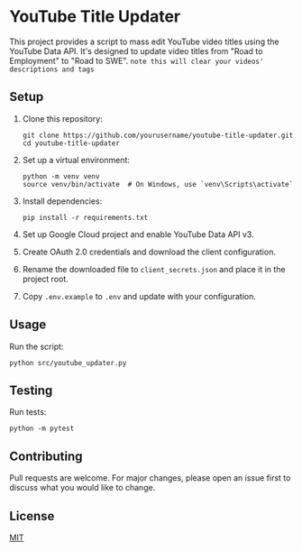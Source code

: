# YouTube Title Updater

This project provides a script to mass edit YouTube video titles using the YouTube Data API. It's designed to update video titles from "Road to Employment" to "Road to SWE".
`note this will clear your videos' descriptions and tags`

## Setup

1. Clone this repository:
   ```
   git clone https://github.com/yourusername/youtube-title-updater.git
   cd youtube-title-updater
   ```

2. Set up a virtual environment:
   ```
   python -m venv venv
   source venv/bin/activate  # On Windows, use `venv\Scripts\activate`
   ```

3. Install dependencies:
   ```
   pip install -r requirements.txt
   ```

4. Set up Google Cloud project and enable YouTube Data API v3.

5. Create OAuth 2.0 credentials and download the client configuration.

6. Rename the downloaded file to `client_secrets.json` and place it in the project root.

7. Copy `.env.example` to `.env` and update with your configuration.

## Usage

Run the script:

```
python src/youtube_updater.py
```

## Testing

Run tests:

```
python -m pytest
```

## Contributing

Pull requests are welcome. For major changes, please open an issue first to discuss what you would like to change.

## License

[MIT](https://choosealicense.com/licenses/mit/)
